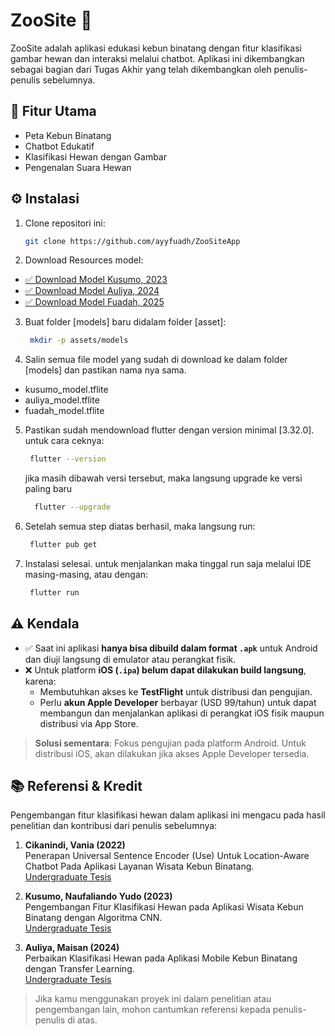 # ZooSite 🐾

ZooSite adalah aplikasi edukasi kebun binatang dengan fitur klasifikasi gambar hewan dan interaksi melalui chatbot. Aplikasi ini dikembangkan sebagai bagian dari Tugas Akhir yang telah dikembangkan oleh penulis-penulis sebelumnya.

## 🚀 Fitur Utama
- Peta Kebun Binatang
- Chatbot Edukatif
- Klasifikasi Hewan dengan Gambar
- Pengenalan Suara Hewan

## ⚙️ Instalasi
1. Clone repositori ini:
   ```bash
   git clone https://github.com/ayyfuadh/ZooSiteApp

2. Download Resources model:
  - [✅ Download Model Kusumo, 2023](https://drive.google.com/file/d/11vgPc1Cb9gIcJ0w6PLyZ0ROTQkoqgcrM/view?usp=sharing)
  - [✅ Download Model Auliya, 2024](https://drive.google.com/file/d/1s5RvAwtvzn-NHAZA_pPbFKd2bi7WxRsF/view?usp=drive_link)
  - [✅ Download Model Fuadah, 2025](https://drive.google.com/file/d/1JoWouWF5pR36Qm2miMW3dsq6qxBzjw7g/view?usp=sharing)

3. Buat folder [models] baru didalam folder [asset]:
   ```bash
    mkdir -p assets/models

4. Salin semua file model yang sudah di download ke dalam folder [models] dan pastikan nama nya sama.
  - kusumo_model.tflite
  - auliya_model.tflite
  - fuadah_model.tflite
  
5. Pastikan sudah mendownload flutter dengan version minimal [3.32.0]. untuk cara ceknya:
   ```bash
    flutter --version
   ```
    jika masih dibawah versi tersebut, maka langsung upgrade ke versi paling baru
    ```bash
      flutter --upgrade
     ```

6. Setelah semua step diatas berhasil, maka langsung run:
   ```bash
    flutter pub get

7. Instalasi selesai. untuk menjalankan maka tinggal run saja melalui IDE masing-masing, atau dengan:
   ```bash
    flutter run

## ⚠️ Kendala

- ✅ Saat ini aplikasi **hanya bisa dibuild dalam format `.apk`** untuk Android dan diuji langsung di emulator atau perangkat fisik.
- ❌ Untuk platform **iOS (`.ipa`) belum dapat dilakukan build langsung**, karena:
  - Membutuhkan akses ke **TestFlight** untuk distribusi dan pengujian.
  - Perlu **akun Apple Developer** berbayar (USD 99/tahun) untuk dapat membangun dan menjalankan aplikasi di perangkat iOS fisik maupun distribusi via App Store.
  
> **Solusi sementara**: Fokus pengujian pada platform Android. Untuk distribusi iOS, akan dilakukan jika akses Apple Developer tersedia.

## 📚 Referensi & Kredit

Pengembangan fitur klasifikasi hewan dalam aplikasi ini mengacu pada hasil penelitian dan kontribusi dari penulis sebelumnya:

1. **Cikanindi, Vania (2022)**  
   Penerapan Universal Sentence Encoder (Use) Untuk Location-Aware Chatbot Pada Aplikasi Layanan Wisata Kebun Binatang.  
   [Undergraduate Tesis](https://repository.its.ac.id/94474/)

2. **Kusumo, Naufaliando Yudo (2023)**  
   Pengembangan Fitur Klasifikasi Hewan pada Aplikasi Wisata Kebun Binatang dengan Algoritma CNN.  
   [Undergraduate Tesis](https://repository.its.ac.id/104229/)

3. **Auliya, Maisan (2024)**  
   Perbaikan Klasifikasi Hewan pada Aplikasi Mobile Kebun Binatang dengan Transfer Learning.  
   [Undergraduate Tesis](https://repository.its.ac.id/111053/)  

> Jika kamu menggunakan proyek ini dalam penelitian atau pengembangan lain, mohon cantumkan referensi kepada penulis-penulis di atas.



